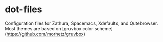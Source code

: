 # dot-files
Configuration files for Zathura, Spacemacs, Xdefaults, and Qutebrowser. Most themes are based on [gruvbox color scheme] (https://github.com/morhetz/gruvbox)
